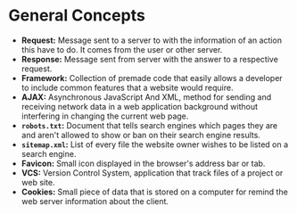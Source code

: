 # General Concepts

* **Request:** Message sent to a server to with the information of an action this have to do. It comes from the user or other server.
* **Response:** Message sent from server with the answer to a respective request.
* **Framework:** Collection of premade code that easily allows a developer to include common features that a website would require.
* **AJAX:** Asynchronous JavaScript And XML, method for sending and receiving network data in a web application background without interfering in changing the current web page.
* **`robots.txt`:** Document that tells search engines which pages they are and aren't allowed to show or ban on their search engine results.
* **`sitemap.xml`:** List of every file the website owner wishes to be listed on a search engine.
* **Favicon:** Small icon displayed in the browser's address bar or tab.
* **VCS:** Version Control System, application that track files of a project or web site.
* **Cookies:** Small piece of data that is stored on a computer for remind the web server information about the client.

